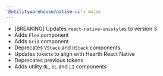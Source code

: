 ```yaml
---
'@utilitywarehouse/native-ui': major
---
```


- [BREAKING] Updates `react-native-unistyles` to version 3
- Adds `Flex` component
- Adds `Grid` component
- Deprecates `VStack` and `HStack` components
- Updates tokens to align with Hearth React Native
- Deprecates previous tokens
- Adds utility `OL`, `UL` and `LI` components